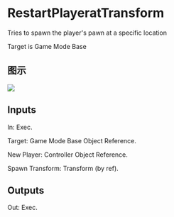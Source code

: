 # RestartPlayeratTransform

Tries to spawn the player's pawn at a specific location

Target is Game Mode Base

## 图示

![]($-20221218-19074075.png)

## Inputs

In: Exec.

Target: Game Mode Base Object Reference.

New Player: Controller Object Reference.

Spawn Transform: Transform (by ref).  

## Outputs

Out: Exec.

